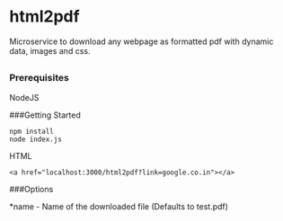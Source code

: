 # html2pdf
Microservice to download any webpage as formatted pdf with dynamic data, images and css.

##

### Prerequisites
NodeJS

###Getting Started

```
npm install
node index.js
```
HTML
```
<a href="localhost:3000/html2pdf?link=google.co.in"></a>
```

###Options

*name - Name of the downloaded file (Defaults to test.pdf)
